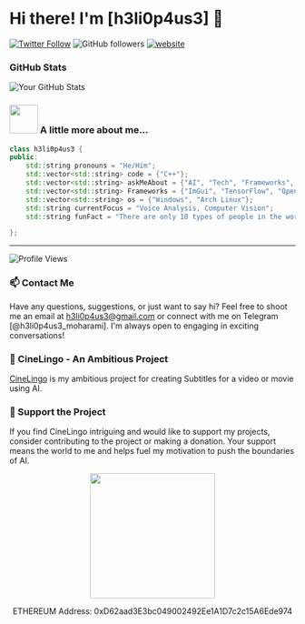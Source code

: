 # Hi there! I'm [h3li0p4us3] 👋

[![Twitter Follow](https://img.shields.io/twitter/follow/h3li0p4us3?label=Follow)](https://twitter.com/intent/follow?screen_name=h3li0p4us3)
![GitHub followers](https://img.shields.io/github/followers/h3li0p4us3?label=Follow&style=social)
[![website](https://img.shields.io/badge/Website-46a2f1.svg?&style=flat-square&logo=Google-Chrome&logoColor=white&link=https://SauToriN.top/)](https://SauToriN.top/)


### GitHub Stats

![Your GitHub Stats](https://github-readme-stats.vercel.app/api?username=h3li0p4us3&show_icons=true&count_private=true&hide=prs,issues&theme=radical)


### <img src="https://media.giphy.com/media/VgCDAzcKvsR6OM0uWg/giphy.gif" width="50"> A little more about me...  

```cpp
class h3li0p4us3 {
public:
    std::string pronouns = "He/Him";
    std::vector<std::string> code = {"C++"};
    std::vector<std::string> askMeAbout = {"AI", "Tech", "Frameworks", "OpenPose", "ImGui"};
    std::vector<std::string> Frameworks = {"ImGui", "TensorFlow", "OpenPose", "Opencv"};
    std::vector<std::string> os = {"Windows", "Arch Linux"};
    std::string currentFocus = "Voice Analysis, Computer Vision";
    std::string funFact = "There are only 10 types of people in the world: those who understand binary, and those who don't.";

};
```
---

![Profile Views](https://komarev.com/ghpvc/?username=h3li0p4us3&color=brightgreen)

### 📫 Contact Me

Have any questions, suggestions, or just want to say hi? Feel free to shoot me an email at [h3li0p4us3@gmail.com](mailto:h3li0p4us3@gmail.com) or connect with me on Telegram [@h3li0p4us3_moharami]. I'm always open to engaging in exciting conversations!

### 🚀 CineLingo - An Ambitious Project

[CineLingo](https://github.com/SauToriN/CineLingo) is my ambitious project for creating Subtitles for a video or movie using AI.

### 💖 Support the Project

If you find CineLingo intriguing and would like to support my projects, consider contributing to the project or making a donation. Your support means the world to me and helps fuel my motivation to push the boundaries of AI.

<p align="center">
  <a href="https://www.coffeebede.com/h3li0p4us3" target="blank">
    <img src="https://coffeebede.ir/DashboardTemplateV2/app-assets/images/banner/default-yellow.svg" width="220"/>
  </a>
</p>

<p align="center">
  ETHEREUM Address: 0xD62aad3E3bc049002492Ee1A1D7c2c15A6Ede974
</p>
